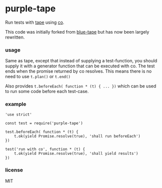 # purple-tape

Run tests with [tape](https://github.com/substack/tape) using [co](https://github.com/tj/co).

This code was initially forked from
[blue-tape](https://github.com/spion/blue-tape) but has now been largely
rewritten.

### usage

Same as tape, except that instead of supplying a test-function, you should
supply it with a generator function that can be executed with co. The test ends
when the promise returned by co resolves.  This means there is no need to use
`t.plan()` or `t.end()`

Also provides `t.beforeEach( function * (t) { ... })` which can be used to
run some code before each test-case.

### example

    'use strict'

    const test = require('purple-tape')

    test.beforeEach( function * (t) {
        t.ok(yield Promise.resolve(true), 'shall run beforeEach')
    })

    test('run with co', function * (t) {
        t.ok(yield Promise.resolve(true), 'shall yield results')
    })


### license

MIT
